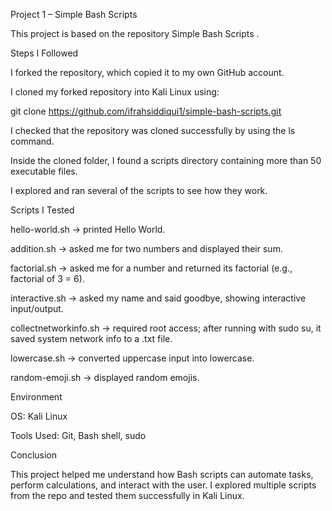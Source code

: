 Project 1 – Simple Bash Scripts

This project is based on the repository Simple Bash Scripts
.

Steps I Followed

I forked the repository, which copied it to my own GitHub account.

I cloned my forked repository into Kali Linux using:

git clone https://github.com/ifrahsiddiqui1/simple-bash-scripts.git


I checked that the repository was cloned successfully by using the ls command.

Inside the cloned folder, I found a scripts directory containing more than 50 executable files.

I explored and ran several of the scripts to see how they work.

Scripts I Tested

hello-world.sh → printed Hello World.

addition.sh → asked me for two numbers and displayed their sum.

factorial.sh → asked me for a number and returned its factorial (e.g., factorial of 3 = 6).

interactive.sh → asked my name and said goodbye, showing interactive input/output.

collectnetworkinfo.sh → required root access; after running with sudo su, it saved system network info to a .txt file.

lowercase.sh → converted uppercase input into lowercase.

random-emoji.sh → displayed random emojis.

Environment

OS: Kali Linux

Tools Used: Git, Bash shell, sudo

Conclusion

This project helped me understand how Bash scripts can automate tasks, perform calculations, and interact with the user. I explored multiple scripts from the repo and tested them successfully in Kali Linux.
